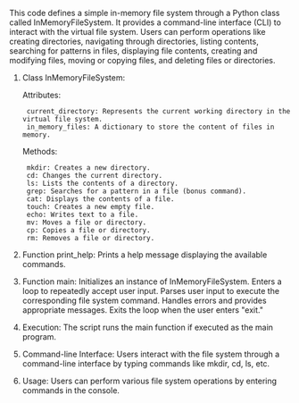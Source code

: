 This code defines a simple in-memory file system through a Python class called InMemoryFileSystem. It provides a command-line interface (CLI) to interact with the virtual file system. 
Users can perform operations like creating directories, navigating through directories, listing contents, searching for patterns in files, displaying file contents, creating and modifying
files, moving or copying files, and deleting files or directories.

1. Class InMemoryFileSystem:

	Attributes:

		current_directory: Represents the current working directory in the virtual file system.
		in_memory_files: A dictionary to store the content of files in memory.
	Methods:

		mkdir: Creates a new directory.
		cd: Changes the current directory.
		ls: Lists the contents of a directory.
		grep: Searches for a pattern in a file (bonus command).
		cat: Displays the contents of a file.
		touch: Creates a new empty file.
		echo: Writes text to a file.
		mv: Moves a file or directory.
		cp: Copies a file or directory.
		rm: Removes a file or directory.

2. Function print_help:
	Prints a help message displaying the available commands.

3. Function main:
	Initializes an instance of InMemoryFileSystem.
	Enters a loop to repeatedly accept user input.
	Parses user input to execute the corresponding file system command.
	Handles errors and provides appropriate messages.
	Exits the loop when the user enters "exit."

4. Execution:
	The script runs the main function if executed as the main program.

5. Command-line Interface:
	Users interact with the file system through a command-line interface by typing commands like mkdir, cd, ls, etc.

6. Usage:
	Users can perform various file system operations by entering commands in the console.
